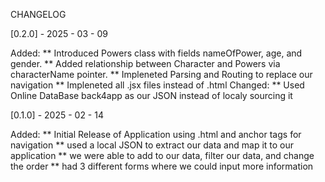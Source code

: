 CHANGELOG

[0.2.0] - 2025 - 03 - 09

Added:
    ** Introduced Powers class with fields nameOfPower, age, and gender.
    ** Added relationship between Character and Powers via characterName pointer.
    ** Impleneted Parsing and Routing to replace our navigation
    ** Impleneted all .jsx files instead of .html
Changed:
    ** Used Online DataBase back4app as our JSON instead of localy sourcing it


[0.1.0] - 2025 - 02 - 14

Added:
    ** Initial Release of Application using .html and anchor tags for navigation
    ** used a local JSON to extract our data and map it to our application
    ** we were able to add to our data, filter our data, and change the order
    ** had 3 different forms where we could input more information